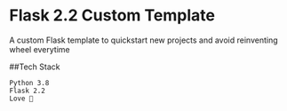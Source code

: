 # Flask 2.2 Custom Template

A custom Flask template to quickstart new projects and avoid reinventing wheel everytime

##Tech Stack

    Python 3.8
    Flask 2.2
    Love 💙
